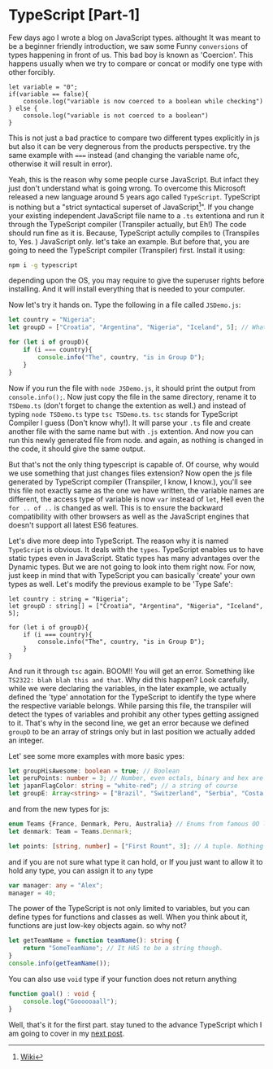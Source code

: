 # TypeScript [Part-1]

Few days ago I wrote a blog on JavaScript types. althought It was meant to be a beginner friendly introduction, we saw some Funny `conversions` of types happening in front of us. This bad boy is known as 'Coercion'. This happens usually when we try to compare or concat or modify one type with other forcibly. 

```js{2}
let variable = "0";
if(variable == false){
    console.log("variable is now coerced to a boolean while checking")
} else {
    console.log("variable is not coerced to a boolean")
}
```

This is not just a bad practice to compare two different types explicitly in js but also it can be very degnerous from the products perspective. 
try the same example with `===` instead (and changing the variable name ofc, otherwise it will result in error). 

Yeah, this is the reason why some people curse JavaScript. But infact they just don't understand what is going wrong.  To overcome this Microsoft released a new language around 5 years ago called `TypeScript`. TypeScript is nothing but a "strict syntactical superset of JavaScript[^1]". If you change your existing independent JavaScript file name to a `.ts` extentiona and run it through the TypeScript compiler (Transpiler actually, but Eh!) The code should run fine as it is. Because, TypeScript actully compiles to (Transpiles to, Yes. ) JavaScript only. let's take an example. But before that, you are going to need the TypeScript compiler (Transpiler) first.  Install it using:
```bash
npm i -g typescript
```
depending upon the OS, you may require to give the superuser rights before installing. And it will install everything that is needed to your computer.

Now let's try it hands on. Type the following in a file called `JSDemo.js`:
```js
let country = "Nigeria";
let groupD = ["Croatia", "Argentina", "Nigeria", "Iceland", 5]; // What the hell is this '5' doing here?

for (let i of groupD){
    if (i === country){
        console.info("The", country, "is in Group D");
    }
}
```
Now if you run the file with `node JSDemo.js`, it should print the output from `console.info();`. Now just copy the file in the same directory, rename it to `TSDemo.ts` (don't forget to change the extention as well.) and instead of typing `node TSDemo.ts` type `tsc TSDemo.ts`. `tsc` stands for TypeScript Compiler I guess (Don't know why!). It will parse your `.ts` file and create another file with the same name but with `.js` extention. And now you can run this newly generated file from node. and again, as nothing is changed in the code, it should give the same output. 

But that's not the only thing typescript is capable of. Of course, why would we use something that just changes files extension? Now open the js file generated by TypeScript compiler (Transpiler, I know, I know.), you'll see this file not exactly same as the one we have written, the variable names are different, the access type of variable is now `var` instead of `let`, Hell even the `for .. of ..` is changed as well. This is to ensure the backward compatibility with other browsers as well as the JavaScript engines that doesn't support all latest ES6 features. 

Let's dive more deep into TypeScript. The reason why it is named `TypeScript` is obvious. It deals with the `types`. TypeScript enables us to have static types even in JavaScript. Static types has many advantages over the Dynamic types. But we are not going to look into them right now. For now, just keep in mind that with TypeScript you can basically 'create' your own types as well. Let's modify the previous example to be 'Type Safe':

```typescript{2}
let country : string = "Nigeria";
let groupD : string[] = ["Croatia", "Argentina", "Nigeria", "Iceland", 5];

for (let i of groupD){
    if (i === country){
        console.info("The", country, "is in Group D");
    }
}
```

And run it through `tsc` again. BOOM!! You will get an error. Something like `TS2322: blah blah this and that`. Why did this happen? Look carefully, while we were declaring the variables, in the later example, we actually defined the 'type' annotation for the TypeScript to identify the type where the respective variable belongs. While parsing this file, the transpiler will detect the types of variables and prohibit any other types getting assigned to it. That's why in the second line, we get an error because we defined `groupD` to be an array of strings only but in last position we actually added an integer. 

Let' see some more examples with more basic ypes:
```ts
let groupHisAwesome: boolean = true; // Boolean
let peruPoints: number = 3; // Number, even octals, binary and hex are also supported OOTB
let japanFlagColor: string = "white-red"; // a string of course
let groupE: Array<string> = ["Brazil", "Switzerland", "Serbia", "Costa Rica"] // Another way to define an array
```

and from the new types for js:

```ts
enum Teams {France, Denmark, Peru, Australia} // Enums from famous OO languages
let denmark: Team = Teams.Denmark;

let points: [string, number] = ["First Rount", 3]; // A tuple. Nothing but a fixed array of predefined types
```
and if you are not sure what type it can hold, or If you just want to allow it to hold any type, you can assign it to `any` type 
```ts
var manager: any = "Alex";
manager = 40;
```

The power of the TypeScript is not only limited to variables, but you can define types for functions and classes as well. When you think about it, functions are just low-key objects again. so why not?
```ts
let getTeamName = function teamName(): string {
    return "SomeTeamName"; // It HAS to be a string though.
}
console.info(getTeamName());
```

You can also use `void` type if your function does not return anything
```ts
function goal() : void {
    console.log("Goooooaall");
}
```

Well, that's it for the first part. stay tuned to the advance TypeScript which I am going to cover in my [next post](./part2/).


[^1]: [Wiki](https://en.wikipedia.org/wiki/TypeScript)